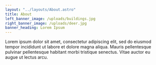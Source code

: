 ```yaml
---
layout: "../layouts/About.astro"
title: About
left_banner_image: /uploads/buildings.jpg
right_banner_image: /uploads/deer.jpg
banner_heading: Lorem Ipsum
---
```

Lorem ipsum dolor sit amet, consectetur adipiscing elit, sed do eiusmod tempor incididunt ut labore et dolore magna aliqua. Mauris pellentesque pulvinar pellentesque habitant morbi tristique senectus. Vitae auctor eu augue ut lectus arcu.